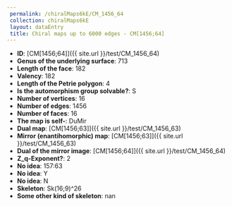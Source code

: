 ```yaml
--- 
 permalink: /chiralMaps6kE/CM_1456_64 
 collection: chiralMaps6kE
 layout: dataEntry
 title: Chiral maps up to 6000 edges - CM[1456;64]
---
```


- **ID**: [CM[1456;64]]({{ site.url }}/test/CM_1456_64)
- **Genus of the underlying surface**: 713
- **Length of the face**: 182
- **Valency**: 182
- **Length of the Petrie polygon**: 4
- **Is the automorphism group solvable?**: S
- **Number of vertices**: 16
- **Number of edges**: 1456
- **Number of faces**: 16
- **The map is self-**: DuMir
- **Dual map**: [CM[1456;63]]({{ site.url }}/test/CM_1456_63)
- **Mirror (enantihomorphic) map**: [CM[1456;63]]({{ site.url }}/test/CM_1456_63)
- **Dual of the mirror image**: [CM[1456;64]]({{ site.url }}/test/CM_1456_64)
- **Z_q-Exponent?**: 2
- **No idea**:  157:63
- **No idea**: Y
- **No idea**: N
- **Skeleton**: Sk(16;9)^26
- **Some other kind of skeleton**: nan
